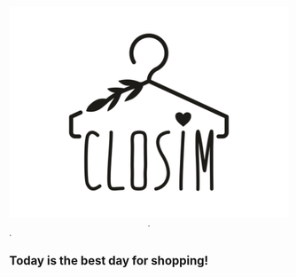 
<div style="text-align:center"><div style="text-align:center"><img src="logo.jpg" /></div>.</div>.


## Today is the best day for shopping!
